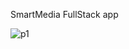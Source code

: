 SmartMedia FullStack app

![p1](https://github.com/user-attachments/assets/68cb9bdb-c7b4-485a-b62b-248de86968bd)
